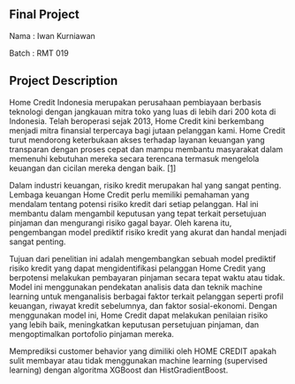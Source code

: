 ## Final Project

Nama : Iwan Kurniawan

Batch : RMT 019

## Project Description

Home Credit Indonesia merupakan perusahaan pembiayaan berbasis teknologi dengan jangkauan mitra toko yang luas di lebih dari 200 kota di Indonesia. Telah beroperasi sejak 2013, Home Credit kini berkembang menjadi mitra finansial terpercaya bagi jutaan pelanggan kami. Home Credit turut mendorong keterbukaan akses terhadap layanan keuangan yang transparan dengan proses cepat dan mampu membantu masyarakat dalam memenuhi kebutuhan mereka secara terencana termasuk mengelola keuangan dan cicilan mereka dengan baik. [[1]]('https://www.homecredit.co.id/tentang-perusahaan')

Dalam industri keuangan, risiko kredit merupakan hal yang sangat penting. Lembaga keuangan Home Credit perlu memiliki pemahaman yang mendalam tentang potensi risiko kredit dari setiap pelanggan. Hal ini membantu dalam mengambil keputusan yang tepat terkait persetujuan pinjaman dan mengurangi risiko gagal bayar. Oleh karena itu, pengembangan model prediktif risiko kredit yang akurat dan handal menjadi sangat penting.

Tujuan dari penelitian ini adalah mengembangkan sebuah model prediktif risiko kredit yang dapat mengidentifikasi pelanggan Home Credit yang berpotensi melakukan pembayaran pinjaman secara tepat waktu atau tidak. Model ini menggunakan pendekatan analisis data dan teknik machine learning untuk menganalisis berbagai faktor terkait pelanggan seperti profil keuangan, riwayat kredit sebelumnya, dan faktor sosial-ekonomi. Dengan menggunakan model ini, Home Credit dapat melakukan penilaian risiko yang lebih baik, meningkatkan keputusan persetujuan pinjaman, dan mengoptimalkan portofolio pinjaman mereka.

Memprediksi customer behavior yang dimiliki oleh HOME CREDIT apakah sulit membayar atau tidak menggunakan machine learning (supervised learning) dengan algoritma XGBoost dan HistGradientBoost.
